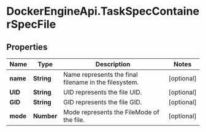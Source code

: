# DockerEngineApi.TaskSpecContainerSpecFile

## Properties
Name | Type | Description | Notes
------------ | ------------- | ------------- | -------------
**name** | **String** | Name represents the final filename in the filesystem.  | [optional] 
**UID** | **String** | UID represents the file UID. | [optional] 
**GID** | **String** | GID represents the file GID. | [optional] 
**mode** | **Number** | Mode represents the FileMode of the file. | [optional] 


